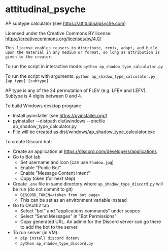 # attitudinal_psyche

AP subtype calculator (see https://attitudinalpsyche.com)

Licensed under the Creative Commons BY license:
https://creativecommons.org/licenses/by/4.0/

```This license enables reusers to distribute, remix, adapt, and build upon the material in any medium or format, so long as attribution is given to the creator.```

To run the script in interactive mode:
`python ap_shadow_type_calculator.py`

To run the script with arguments:
`python ap_shadow_type_calculator.py [ap_type] [subtype]`

AP type is any of the 24 permutation of FLEV (e.g. LFEV and LEFV).
Subtype is 4 digits between 0 and 4.

To build Windows desktop program:
- Install pyinstaller (see https://pyinstaller.org/)
- pyinstaller --distpath dist\windows --onefile ap_shadow_type_calculator.py
- File will be created as dist/windows/ap_shadow_type_calculator.exe

To create Discord bot:
- Create an application at https://discord.com/developers/applications
- Go to Bot tab
  - Set username and icon (can use `Shadow.jpg`) 
  - Enable "Public Bot"
  - Enable "Message Content Intent"
  - Copy token (for next step)
- Create `.env` file in same directory where `ap_shadow_type_discord.py` will be run (do not commit to git)
  - `DISCORD_TOKEN=<token from bot page>` 
  - This can be set as an environment variable instead
- Go to OAuth2 tab
  - Select "bot" and "applications.commands" under scopes
  - Select "Send Messages" in "Bot Permissions"
  - Copy generated URL. An admin for the Discord server can go there to add the bot to the server.
- To run server (in VM):
  - `pip install discord dotenv` 
  - `python ap_shadow_type_discord.py`
